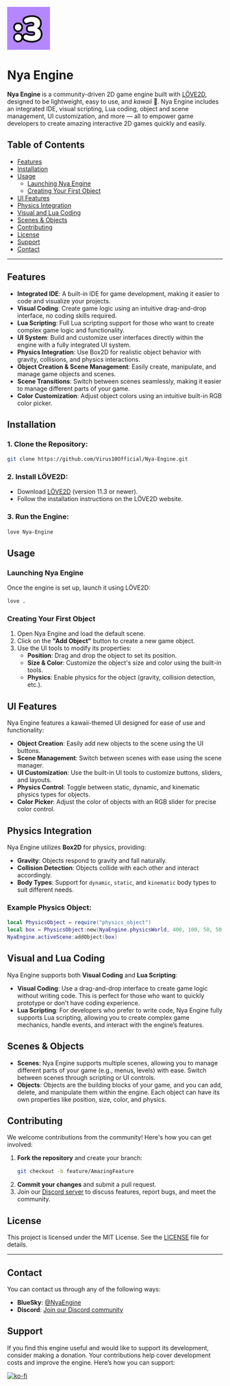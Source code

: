 <p align="left">
  <img width="100" alt="Nya Engine logo" src="docs/NyaEngine.jpg">
</p>

# Nya Engine

**Nya Engine** is a community-driven 2D game engine built with [LÖVE2D](https://love2d.org/), designed to be lightweight, easy to use, and *kawaii* 🌸. Nya Engine includes an integrated IDE, visual scripting, Lua coding, object and scene management, UI customization, and more — all to empower game developers to create amazing interactive 2D games quickly and easily.

## Table of Contents

- [Features](#features)
- [Installation](#installation)
- [Usage](#usage)
  - [Launching Nya Engine](#launching-nya-engine)
  - [Creating Your First Object](#creating-your-first-object)
- [UI Features](#ui-features)
- [Physics Integration](#physics-integration)
- [Visual and Lua Coding](#visual-and-lua-coding)
- [Scenes & Objects](#scenes-objects)
- [Contributing](#contributing)
- [License](#license)
- [Support](#support)
- [Contact](#contact)

---

## Features

- **Integrated IDE**: A built-in IDE for game development, making it easier to code and visualize your projects.
- **Visual Coding**: Create game logic using an intuitive drag-and-drop interface, no coding skills required.
- **Lua Scripting**: Full Lua scripting support for those who want to create complex game logic and functionality.
- **UI System**: Build and customize user interfaces directly within the engine with a fully integrated UI system.
- **Physics Integration**: Use Box2D for realistic object behavior with gravity, collisions, and physics interactions.
- **Object Creation & Scene Management**: Easily create, manipulate, and manage game objects and scenes.
- **Scene Transitions**: Switch between scenes seamlessly, making it easier to manage different parts of your game.
- **Color Customization**: Adjust object colors using an intuitive built-in RGB color picker.

## Installation

### 1. Clone the Repository:
```bash
git clone https://github.com/Virus10Official/Nya-Engine.git
```

### 2. Install LÖVE2D:
- Download [LÖVE2D](https://love2d.org/) (version 11.3 or newer).
- Follow the installation instructions on the LÖVE2D website.

### 3. Run the Engine:
```bash
love Nya-Engine
```

## Usage

### Launching Nya Engine
Once the engine is set up, launch it using LÖVE2D:
```bash
love .
```

### Creating Your First Object
1. Open Nya Engine and load the default scene.
2. Click on the **"Add Object"** button to create a new game object.
3. Use the UI tools to modify its properties:
   - **Position**: Drag and drop the object to set its position.
   - **Size & Color**: Customize the object's size and color using the built-in tools.
   - **Physics**: Enable physics for the object (gravity, collision detection, etc.).

## UI Features

Nya Engine features a kawaii-themed UI designed for ease of use and functionality:

- **Object Creation**: Easily add new objects to the scene using the UI buttons.
- **Scene Management**: Switch between scenes with ease using the scene manager.
- **UI Customization**: Use the built-in UI tools to customize buttons, sliders, and layouts.
- **Physics Control**: Toggle between static, dynamic, and kinematic physics types for objects.
- **Color Picker**: Adjust the color of objects with an RGB slider for precise color control.

## Physics Integration

Nya Engine utilizes **Box2D** for physics, providing:

- **Gravity**: Objects respond to gravity and fall naturally.
- **Collision Detection**: Objects collide with each other and interact accordingly.
- **Body Types**: Support for `dynamic`, `static`, and `kinematic` body types to suit different needs.

### Example Physics Object:
```lua
local PhysicsObject = require("physics_object")
local box = PhysicsObject:new(NyaEngine.physicsWorld, 400, 100, 50, 50, "dynamic")
NyaEngine.activeScene:addObject(box)
```

## Visual and Lua Coding

Nya Engine supports both **Visual Coding** and **Lua Scripting**:

- **Visual Coding**: Use a drag-and-drop interface to create game logic without writing code. This is perfect for those who want to quickly prototype or don't have coding experience.
- **Lua Scripting**: For developers who prefer to write code, Nya Engine fully supports Lua scripting, allowing you to create complex game mechanics, handle events, and interact with the engine’s features.

## Scenes & Objects

- **Scenes**: Nya Engine supports multiple scenes, allowing you to manage different parts of your game (e.g., menus, levels) with ease. Switch between scenes through scripting or UI controls.
- **Objects**: Objects are the building blocks of your game, and you can add, delete, and manipulate them within the engine. Each object can have its own properties like position, size, color, and physics.

## Contributing

We welcome contributions from the community! Here's how you can get involved:

1. **Fork the repository** and create your branch:
   ```bash
   git checkout -b feature/AmazingFeature
   ```
2. **Commit your changes** and submit a pull request.
3. Join our [Discord server](https://discord.com/invite/example) to discuss features, report bugs, and meet the community.

## License

This project is licensed under the MIT License. See the [LICENSE](LICENSE) file for details.

---

## Contact

You can contact us through any of the following ways:

- **BlueSky**: [@NyaEngine](https://nyaengine.bsky.social)
- **Discord**: [Join our Discord community](https://discord.gg/SnAnC4x7VT)


## Support
If you find this engine useful and would like to support its development, consider making a donation. Your contributions help cover development costs and improve the engine. Here’s how you can support:

[![ko-fi](https://ko-fi.com/img/githubbutton_sm.svg)](https://ko-fi.com/M4M5XFVTB)
